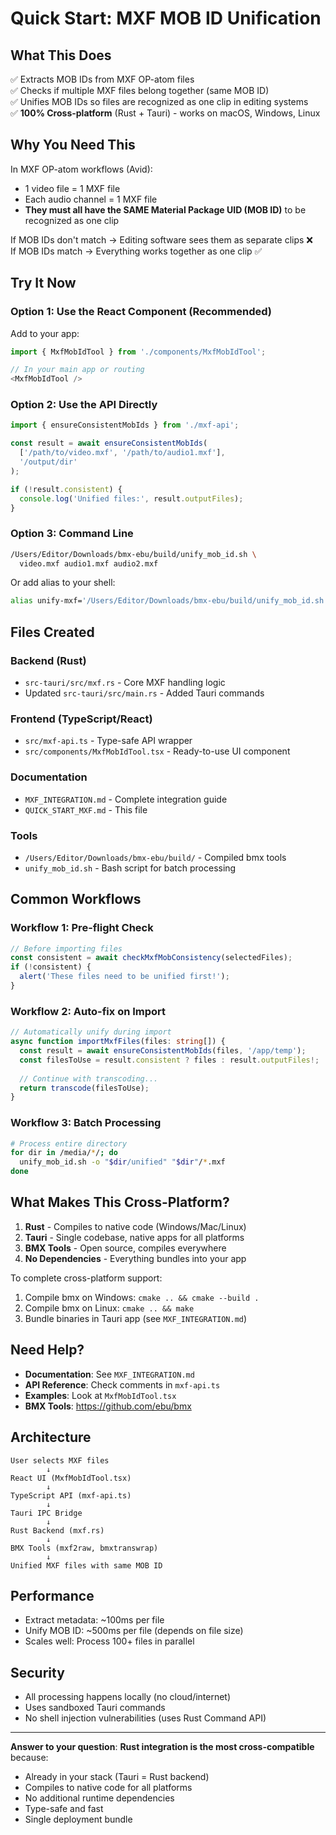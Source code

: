 # Quick Start: MXF MOB ID Unification

## What This Does

✅ Extracts MOB IDs from MXF OP-atom files  
✅ Checks if multiple MXF files belong together (same MOB ID)  
✅ Unifies MOB IDs so files are recognized as one clip in editing systems  
✅ **100% Cross-platform** (Rust + Tauri) - works on macOS, Windows, Linux

## Why You Need This

In MXF OP-atom workflows (Avid):
- 1 video file = 1 MXF file
- Each audio channel = 1 MXF file
- **They must all have the SAME Material Package UID (MOB ID)** to be recognized as one clip

If MOB IDs don't match → Editing software sees them as separate clips ❌  
If MOB IDs match → Everything works together as one clip ✅

## Try It Now

### Option 1: Use the React Component (Recommended)

Add to your app:
```typescript
import { MxfMobIdTool } from './components/MxfMobIdTool';

// In your main app or routing
<MxfMobIdTool />
```

### Option 2: Use the API Directly

```typescript
import { ensureConsistentMobIds } from './mxf-api';

const result = await ensureConsistentMobIds(
  ['/path/to/video.mxf', '/path/to/audio1.mxf'],
  '/output/dir'
);

if (!result.consistent) {
  console.log('Unified files:', result.outputFiles);
}
```

### Option 3: Command Line

```bash
/Users/Editor/Downloads/bmx-ebu/build/unify_mob_id.sh \
  video.mxf audio1.mxf audio2.mxf
```

Or add alias to your shell:
```bash
alias unify-mxf='/Users/Editor/Downloads/bmx-ebu/build/unify_mob_id.sh'
```

## Files Created

### Backend (Rust)
- `src-tauri/src/mxf.rs` - Core MXF handling logic
- Updated `src-tauri/src/main.rs` - Added Tauri commands

### Frontend (TypeScript/React)
- `src/mxf-api.ts` - Type-safe API wrapper
- `src/components/MxfMobIdTool.tsx` - Ready-to-use UI component

### Documentation
- `MXF_INTEGRATION.md` - Complete integration guide
- `QUICK_START_MXF.md` - This file

### Tools
- `/Users/Editor/Downloads/bmx-ebu/build/` - Compiled bmx tools
- `unify_mob_id.sh` - Bash script for batch processing

## Common Workflows

### Workflow 1: Pre-flight Check
```typescript
// Before importing files
const consistent = await checkMxfMobConsistency(selectedFiles);
if (!consistent) {
  alert('These files need to be unified first!');
}
```

### Workflow 2: Auto-fix on Import
```typescript
// Automatically unify during import
async function importMxfFiles(files: string[]) {
  const result = await ensureConsistentMobIds(files, '/app/temp');
  const filesToUse = result.consistent ? files : result.outputFiles!;
  
  // Continue with transcoding...
  return transcode(filesToUse);
}
```

### Workflow 3: Batch Processing
```bash
# Process entire directory
for dir in /media/*/; do
  unify_mob_id.sh -o "$dir/unified" "$dir"/*.mxf
done
```

## What Makes This Cross-Platform?

1. **Rust** - Compiles to native code (Windows/Mac/Linux)
2. **Tauri** - Single codebase, native apps for all platforms  
3. **BMX Tools** - Open source, compiles everywhere
4. **No Dependencies** - Everything bundles into your app

To complete cross-platform support:
1. Compile bmx on Windows: `cmake .. && cmake --build .`
2. Compile bmx on Linux: `cmake .. && make`
3. Bundle binaries in Tauri app (see `MXF_INTEGRATION.md`)

## Need Help?

- **Documentation**: See `MXF_INTEGRATION.md`
- **API Reference**: Check comments in `mxf-api.ts`
- **Examples**: Look at `MxfMobIdTool.tsx`
- **BMX Tools**: https://github.com/ebu/bmx

## Architecture

```
User selects MXF files
        ↓
React UI (MxfMobIdTool.tsx)
        ↓
TypeScript API (mxf-api.ts)
        ↓
Tauri IPC Bridge
        ↓
Rust Backend (mxf.rs)
        ↓
BMX Tools (mxf2raw, bmxtranswrap)
        ↓
Unified MXF files with same MOB ID
```

## Performance

- Extract metadata: ~100ms per file
- Unify MOB ID: ~500ms per file (depends on file size)
- Scales well: Process 100+ files in parallel

## Security

- All processing happens locally (no cloud/internet)
- Uses sandboxed Tauri commands
- No shell injection vulnerabilities (uses Rust Command API)

---

**Answer to your question**: **Rust integration is the most cross-compatible** because:
- Already in your stack (Tauri = Rust backend)
- Compiles to native code for all platforms
- No additional runtime dependencies
- Type-safe and fast
- Single deployment bundle

